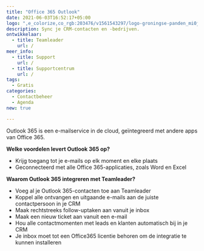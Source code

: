 ```yaml
---
title: "Office 365 Outlook"
date: 2021-06-03T16:52:17+05:00
logo: ",e_colorize,co_rgb:203476/v1561543297/logo-groningse-panden_mi0j0p.png"
description: Sync je CRM-contacten en -bedrijven.
ontwikkelaar:
  - title: Teamleader
    url: /
meer_info:
  - title: Support
    url: /
  - title: Supportcentrum
    url: /
tags:
  - Gratis
categories:
  - Contactbeheer
  - Agenda
new: true

---
```


Outlook 365 is een e-mailservice in de cloud, geïntegreerd met andere apps van Office 365.

**Welke voordelen levert Outlook 365 op?**

- Krijg toegang tot je e-mails op elk moment en elke plaats
- Geconnecteerd met alle Office 365-applicaties, zoals Word en Excel

**Waarom Outlook 365 integreren met Teamleader?**

- Voeg al je Outlook 365-contacten toe aan Teamleader
- Koppel alle ontvangen en uitgaande e-mails aan de juiste contactpersoon in je CRM
- Maak rechtstreeks follow-uptaken aan vanuit je inbox
- Maak een nieuw ticket aan vanuit een e-mail
- Hou alle contactmomenten met leads en klanten automatisch bij in je CRM
- Je inbox moet tot een Office365 licentie behoren om de integratie te kunnen installeren
